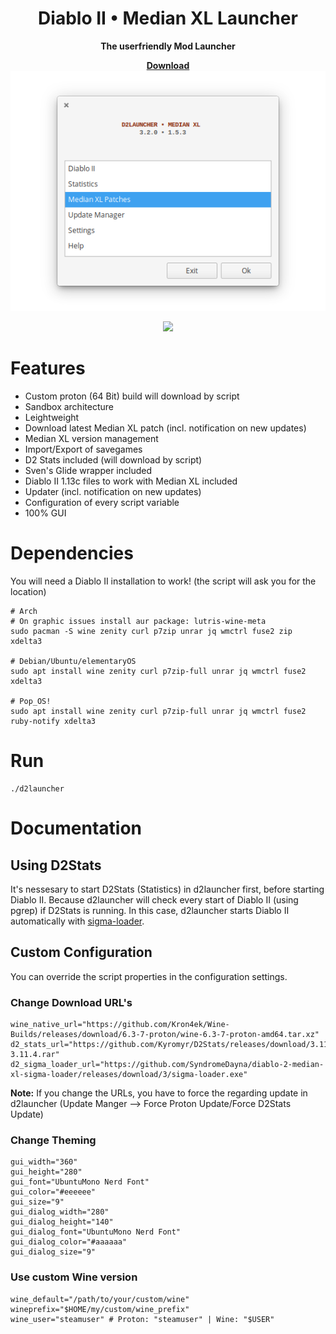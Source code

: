 <div align="center">
  <h1>Diablo II • Median XL Launcher</h1>
  <p><b>The userfriendly Mod Launcher</b></p>
  <div><a href="https://github.com/murkl/d2launcher/releases/latest"><b>Download</b></a></div>
  <div><img src="https://raw.githubusercontent.com/murkl/d2launcher/master/res/screenshot.png" /></div>
  <p><img src="https://img.shields.io/badge/MAINTAINED-YES-green?style=for-the-badge" /></p>
</div>

# Features

- Custom proton (64 Bit) build will download by script
- Sandbox architecture
- Leightweight
- Download latest Median XL patch (incl. notification on new updates)
- Median XL version management
- Import/Export of savegames
- D2 Stats included (will download by script)
- Sven's Glide wrapper included
- Diablo II 1.13c files to work with Median XL included
- Updater (incl. notification on new updates)
- Configuration of every script variable
- 100% GUI

# Dependencies

You will need a Diablo II installation to work! (the script will ask you for the location)

```
# Arch
# On graphic issues install aur package: lutris-wine-meta
sudo pacman -S wine zenity curl p7zip unrar jq wmctrl fuse2 zip xdelta3

# Debian/Ubuntu/elementaryOS
sudo apt install wine zenity curl p7zip-full unrar jq wmctrl fuse2 xdelta3

# Pop_OS!
sudo apt install wine zenity curl p7zip-full unrar jq wmctrl fuse2 ruby-notify xdelta3
```

# Run

```
./d2launcher
```

# Documentation

## Using D2Stats

It's nessesary to start D2Stats (Statistics) in d2launcher first, before starting Diablo II. Because d2launcher will check every start of Diablo II (using pgrep) if D2Stats is running. In this case, d2launcher starts Diablo II automatically with [sigma-loader](https://github.com/SyndromeDayna/diablo-2-median-xl-sigma-loader).

## Custom Configuration

You can override the script properties in the configuration settings.

### Change Download URL's

```
wine_native_url="https://github.com/Kron4ek/Wine-Builds/releases/download/6.3-7-proton/wine-6.3-7-proton-amd64.tar.xz"
d2_stats_url="https://github.com/Kyromyr/D2Stats/releases/download/3.11.4/D2Stats-3.11.4.rar"
d2_sigma_loader_url="https://github.com/SyndromeDayna/diablo-2-median-xl-sigma-loader/releases/download/3/sigma-loader.exe"
```

**Note:** If you change the URLs, you have to force the regarding update in d2launcher (Update Manger --> Force Proton Update/Force D2Stats Update)

### Change Theming

```
gui_width="360"
gui_height="280"
gui_font="UbuntuMono Nerd Font"
gui_color="#eeeeee"
gui_size="9"
gui_dialog_width="280"
gui_dialog_height="140"
gui_dialog_font="UbuntuMono Nerd Font"
gui_dialog_color="#aaaaaa"
gui_dialog_size="9"
```

### Use custom Wine version

```
wine_default="/path/to/your/custom/wine"
wineprefix="$HOME/my/custom/wine_prefix"
wine_user="steamuser" # Proton: "steamuser" | Wine: "$USER"
```
